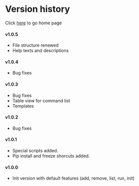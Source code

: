 Version history
===============
Click [here](/python-script-manager) to go home page

#### v1.0.5
- File structure renewed
- Help texts and descriptions

#### v1.0.4
- Bug fixes

#### v1.0.3
- Bug fixes
- Table view for command list
- Templates

#### v1.0.2
- Bug fixes

#### v1.0.1
- Special scripts added.
- Pip install and freeze shorcuts added.

#### v1.0.0
- Init version with default features (add, remove, list, run, init)